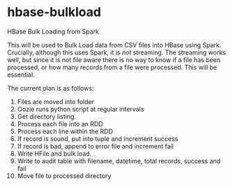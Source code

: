 # hbase-bulkload
HBase Bulk Loading from Spark

This will be used to Bulk Load data from CSV files into HBase using Spark. Crucially, although this uses Spark, it is *not* streaming. The streaming works well, but since it is not file aware there is no way to know if a file has been processed, or how many records from a file were processed. This will be essential.

The current plan is as follows:

1. Files are moved into folder
2. Oozie runs python script at regular intervals
3. Get directory listing.
4. Process each file into an RDD
5. Process each line within the RDD
6. If record is sound, put into tuple and increment success
7. If record is bad, append to error file and increment fail
8. Write HFile and bulk load.
9. Write to audit table with filename, datetime, total records, success and fail
10. Move file to processed directory
